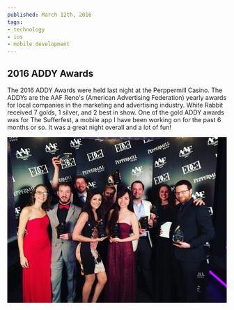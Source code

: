```yaml
---
published: March 12th, 2016
tags:
- technology
- ios
- mobile development
---
```


## 2016 ADDY Awards

The 2016 ADDY Awards were held last night at the Perppermill Casino.  The ADDYs are the AAF Reno's (American Advertising Federation) yearly awards for local companies in the marketing and advertising industry. White Rabbit received 7 golds, 1 silver, and 2 best in show. One of the gold ADDY awards was for The Sufferfest, a mobile app I have been working on for the past 6 months or so. It was a great night overall and a lot of fun!

![](../resources/20160312/sr7AZnZ%20Medium.jpeg)

